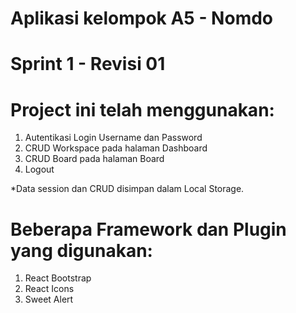 # Aplikasi kelompok A5 - Nomdo

# Sprint 1 - Revisi 01

# Project ini telah menggunakan:

1. Autentikasi Login Username dan Password
2. CRUD Workspace pada halaman Dashboard
3. CRUD Board pada halaman Board
4. Logout

*Data session dan CRUD disimpan dalam Local Storage.

# Beberapa Framework dan Plugin yang digunakan:

1. React Bootstrap
2. React Icons
3. Sweet Alert